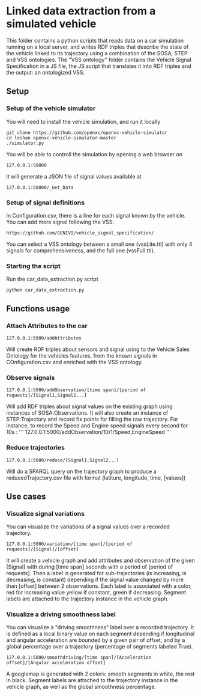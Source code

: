 # Linked data extraction from a simulated vehicle
This folder contains a python scripts that reads data on a car simulation running on a local server, and writes RDF triples that describe the state of the vehicle linked to its trajectory using a combination of the SOSA, STEP and VSS ontologies.
The "VSS ontology" folder contains the Vehicle Signal Specification in a JS file, the JS script that translates it into RDF triples and the output: an ontologized VSS.

## Setup
### Setup of the vehicle simulator
You will need to install the vehicle simulation, and run it locally
```shell
git clone https://github.com/openxc/openxc-vehicle-simulator
cd leshan openxc-vehicle-simulator-master
./simulator.py

```

You will be able to controll the simulation by opening a web browser on 
```shell
127.0.0.1:50000

```

It will generate a JSON file of signal values available at
```shell
127.0.0.1:50000/_Get_Data

```

### Setup of signal definitions
In Configuration.csv, there is a line for each signal known by the vehicle. You can add more signal following the VSS:
```
https://github.com/GENIVI/vehicle_signal_specification/
```
You can select a VSS ontology between a small one (vssLite.ttl) with only 4 signals for comprehensiveness, and the full one (vssFull.ttl).

### Starting the script
Run the car_data_extraction.py script
```shell
python car_data_extraction.py

```

## Functions usage

### Attach Attributes to the car
```shell
127.0.0.1:5000/addAttributes
```
Will create RDF triples about sensors and signal using to the Vehicle Sales Ontology for the vehicles features, from the known signals in COnfiguration.csv and enriched with the VSS ontology.

### Observe signals
```shell
127.0.0.1:5000/addObservation/[time span]/[period of requests]/[Signal1,Signal2...]
```
Will add RDF triples about signal values on the existing graph using instances of SOSA:Observations. It will also create an instance of STEP:Trajectory and record fix points for filling the raw trajectory.
For instance, to record the Speed and Engine speed signals every second for 10s :
'''
127.0.0.1:5000/addObservation/10/1/Speed,EngineSpeed
'''

### Reduce trajectories
```shell
127.0.0.1:5000/reduce/[Signal1,Signal2...]
```
Will do a SPARQL query on the trajectory graph to produce a reducedTrajectory.csv file with format (latiture, longitude, time, [values])

## Use cases

### Visualize signal variations
You can visualize the variations of a signal values over a recorded trajectory.
```shell
127.0.0.1:5000/variation/[time span]/[period of requests]/[Signal]/[offset]
```
It will create a vehicle graph and add attributes and observation of the given [Signal] with during [time span] seconds with a period of [period of requests]. Then a label is generated for sub-trajectories (is increasing, is decreasing, is constant) depending if the signal value changed by more than [offset] between 2 observations. Each label is associated with a color, red for increasing value yellow if constant, green if decreasing.
Segment labels are attached to the trajectory instance in the vehicle graph.

### Visualize a driving smoothness label
You can visualize a "driving smoothness" label over a recorded trajectory. It is defined as a local binary value on each segment depending if longitudinal and angular acceleration are bounded by a given pair of offset, and by a global percentage over a trajectory (percentage of segments labeled True).
```shell
127.0.0.1:5000/smoothdriving/[time span]/[Acceleration offset]/[Angular acceleration offset]
```
A googlemap is generated with 2 colors: smooth segments in white, the rest in black. 
Segment labels are attached to the trajectory instance in the vehicle graph, as well as the global smoothness percentage.
